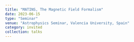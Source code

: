 ```yaml
---
title: "MATINS, The Magnetic Field Formalism"
date: 2023-06-15
type: "Seminar"
venue: "Astrophysics Seminar, Valencia University, Spain"
category: invited
collection: talks
---
```

